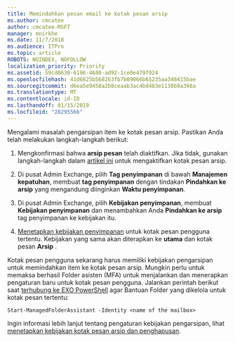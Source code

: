```yaml
---
title: Memindahkan pesan email ke kotak pesan arsip
ms.author: cmcatee
author: cmcatee-MSFT
manager: mnirkhe
ms.date: 11/7/2018
ms.audience: ITPro
ms.topic: article
ROBOTS: NOINDEX, NOFOLLOW
localization_priority: Priority
ms.assetid: 59cd8630-6196-4680-ad92-1ce0e479f924
ms.openlocfilehash: 41d6825b568263fb7b09066b65235aa348415bae
ms.sourcegitcommit: d6ea5e9458a2b8ceaab3ac4bd483e1130b9a398a
ms.translationtype: MT
ms.contentlocale: id-ID
ms.lasthandoff: 01/15/2019
ms.locfileid: "28295566"
---
```

Mengalami masalah pengarsipan item ke kotak pesan arsip. Pastikan Anda telah melakukan langkah-langkah berikut:
  
1. Mengkonfirmasi bahwa **arsip pesan** telah diaktifkan. Jika tidak, gunakan langkah-langkah dalam [artikel ini](https://docs.microsoft.com/en-us/office365/securitycompliance/enable-archive-mailboxes) untuk mengaktifkan kotak pesan arsip. 
    
2. Di pusat Admin Exchange, pilih **Tag penyimpanan** di bawah **Manajemen kepatuhan**, membuat **tag penyimpanan** dengan tindakan **Pindahkan ke arsip** yang mengandung diinginkan **Waktu penyimpanan**.
    
3. Di pusat Admin Exchange, pilih **Kebijakan penyimpanan**, membuat **Kebijakan penyimpanan** dan menambahkan Anda **Pindahkan ke arsip** tag penyimpanan ke kebijakan itu. 
    
4. [Menetapkan kebijakan penyimpanan](https://docs.microsoft.com/en-us/exchange/security-and-compliance/messaging-records-management/apply-retention-policy) untuk kotak pesan pengguna tertentu. Kebijakan yang sama akan diterapkan ke **utama** dan kotak pesan **Arsip** . 
    
Kotak pesan pengguna sekarang harus memiliki kebijakan pengarsipan untuk memindahkan item ke kotak pesan arsip. Mungkin perlu untuk memaksa berhasil Folder asisten (MFA) untuk menjalankan dan menerapkan pengaturan baru untuk kotak pesan pengguna. Jalankan perintah berikut saat [terhubung ke EXO PowerShell](https://docs.microsoft.com/en-us/powershell/exchange/exchange-online/connect-to-exchange-online-powershell/connect-to-exchange-online-powershell?view=exchange-ps) agar Bantuan Folder yang dikelola untuk kotak pesan tertentu: 
  
```
Start-ManagedFolderAssistant -Identity <name of the mailbox>
```

Ingin informasi lebih lanjut tentang pengaturan kebijakan pengarsipan, lihat [menetapkan kebijakan kotak pesan arsip dan penghapusan](https://docs.microsoft.com/en-us/office365/securitycompliance/set-up-an-archive-and-deletion-policy-for-mailboxes#step-1-enable-archive-mailboxes-for-users).
  

